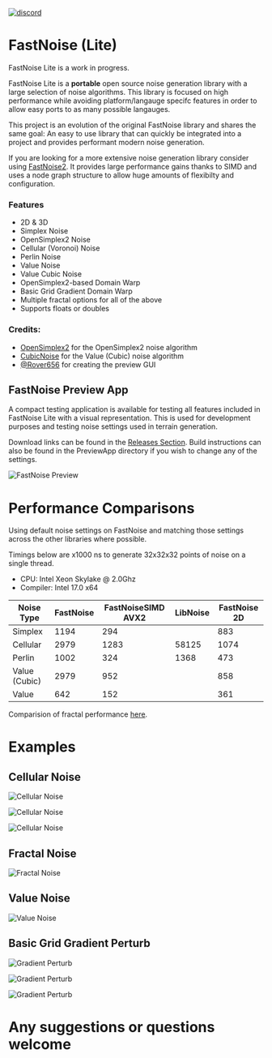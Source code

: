 [![discord](https://img.shields.io/discord/703636892901441577?style=flat-square&logo=discord "Discord")](https://discord.gg/SHVaVfV)

# FastNoise (Lite)

FastNoise Lite is a work in progress.

FastNoise Lite is a **portable** open source noise generation library with a large selection of noise algorithms. This library is focused on high performance while avoiding platform/langauge specifc features in order to allow easy ports to as many possible langauges.

This project is an evolution of the original FastNoise library and shares the same goal: An easy to use library that can quickly be integrated into a project and provides performant modern noise generation. 

If you are looking for a more extensive noise generation library consider using [FastNoise2](https://github.com/Auburn/FastNoise2). It provides large performance gains thanks to SIMD and uses a node graph structure to allow huge amounts of flexibilty and configuration.

### Features

- 2D & 3D
- Simplex Noise
- OpenSimplex2 Noise
- Cellular (Voronoi) Noise
- Perlin Noise
- Value Noise
- Value Cubic Noise
- OpenSimplex2-based Domain Warp
- Basic Grid Gradient Domain Warp
- Multiple fractal options for all of the above
- Supports floats or doubles

### Credits:

- [OpenSimplex2](https://github.com/KdotJPG/OpenSimplex2) for the OpenSimplex2 noise algorithm
- [CubicNoise](https://github.com/jobtalle/CubicNoise) for the Value (Cubic) noise algorithm
- [@Rover656](https://github.com/Rover656) for creating the preview GUI

## FastNoise Preview App

A compact testing application is available for testing all features included in FastNoise Lite with a visual representation. This is used for development purposes and testing noise settings used in terrain generation.

Download links can be found in the [Releases Section](https://github.com/Auburns/FastNoise/releases). Build instructions can also be found in the PreviewApp directory if you wish to change any of the settings.

<!-- TODO: Update image -->
![FastNoise Preview](http://i.imgur.com/uG7Vepc.png)


<!-- TODO: Update metrics for FastNoiseLite -->
# Performance Comparisons

Using default noise settings on FastNoise and matching those settings across the other libraries where possible.

Timings below are x1000 ns to generate 32x32x32 points of noise on a single thread.

- CPU: Intel Xeon Skylake @ 2.0Ghz
- Compiler: Intel 17.0 x64

| Noise Type    | FastNoise | FastNoiseSIMD AVX2 | LibNoise | FastNoise 2D |
|---------------|-----------|--------------------|----------|--------------|
| Simplex       | 1194      | 294                |          | 883          |
| Cellular      | 2979      | 1283               | 58125    | 1074         |
| Perlin        | 1002      | 324                | 1368     | 473          |
| Value (Cubic) | 2979      | 952                |          | 858          |
| Value         | 642       | 152                |          | 361          |

Comparision of fractal performance [here](https://github.com/Auburns/FastNoiseSIMD/wiki/In-depth-SIMD-level).

# Examples

## Cellular Noise

![Cellular Noise](http://i.imgur.com/quAic8M.png)

![Cellular Noise](http://i.imgur.com/gAd9Y2t.png)

![Cellular Noise](http://i.imgur.com/7kJd4fA.png)

## Fractal Noise

![Fractal Noise](http://i.imgur.com/XqSD7eR.png)

## Value Noise

![Value Noise](http://i.imgur.com/X2lbFZR.png)

## Basic Grid Gradient Perturb

![Gradient Perturb](http://i.imgur.com/gOjc1u1.png)

![Gradient Perturb](http://i.imgur.com/ui045Bk.png)

![Gradient Perturb](http://i.imgur.com/JICFypT.png)


# Any suggestions or questions welcome
